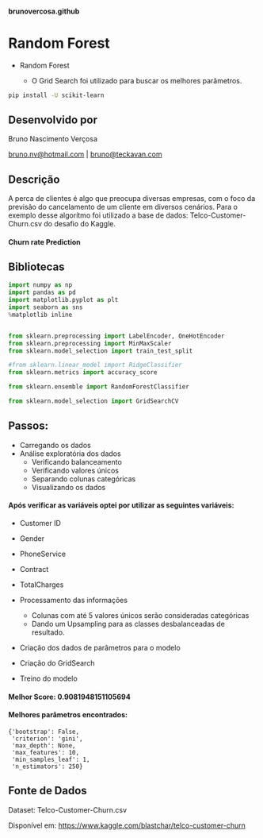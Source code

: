 #### brunovercosa.github

# Random Forest

- Random Forest

    - O Grid Search foi utilizado para buscar os melhores parâmetros.

 ```bash
pip install -U scikit-learn
```

## Desenvolvido por

Bruno Nascimento Verçosa

bruno.nv@hotmail.com | bruno@teckavan.com

## Descrição

A perca de clientes é algo que preocupa diversas empresas, com o foco da previsão do cancelamento de um cliente em diversos cenários.
Para o exemplo desse algorítmo foi utilizado a base de dados: Telco-Customer-Churn.csv do desafio do Kaggle.


#### Churn rate Prediction


## Bibliotecas

```python
import numpy as np
import pandas as pd
import matplotlib.pyplot as plt
import seaborn as sns
%matplotlib inline


from sklearn.preprocessing import LabelEncoder, OneHotEncoder
from sklearn.preprocessing import MinMaxScaler
from sklearn.model_selection import train_test_split

#from sklearn.linear_model import RidgeClassifier
from sklearn.metrics import accuracy_score

from sklearn.ensemble import RandomForestClassifier

from sklearn.model_selection import GridSearchCV

```

## Passos:

- Carregando os dados
- Análise exploratória dos dados
  - Verificando balanceamento
  - Verificando valores únicos
  - Separando colunas categóricas
  - Visualizando os dados
  
#### Após verificar as variáveis optei por utilizar as seguintes variáveis:

- Customer ID
- Gender
- PhoneService
- Contract
- TotalCharges

- Processamento das informações
  - Colunas com até 5 valores únicos serão consideradas categóricas
  - Dando um Upsampling para as classes desbalanceadas de resultado.
- Criação dos dados de parâmetros para o modelo
- Criação do GridSearch
- Treino do modelo

#### Melhor Score: 0.9081948151105694
#### Melhores parâmetros encontrados:
```
{'bootstrap': False,
 'criterion': 'gini',
 'max_depth': None,
 'max_features': 10,
 'min_samples_leaf': 1,
 'n_estimators': 250}
```

## Fonte de Dados

Dataset: Telco-Customer-Churn.csv

Disponível em: https://www.kaggle.com/blastchar/telco-customer-churn

